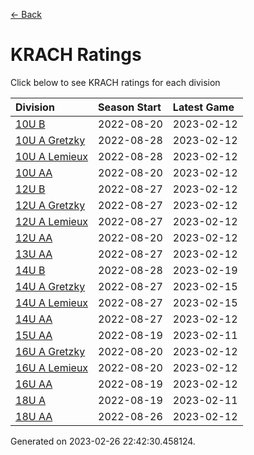 [<- Back](../readme.md)
# KRACH Ratings
Click below to see KRACH ratings for each division

| Division | Season Start | Latest Game |
| :-- | :-- | :-- |
| [10U B](10U-B-ratings.md) | 2022-08-20 | 2023-02-12 |
| [10U A Gretzky](10U-A-Gretzky-ratings.md) | 2022-08-28 | 2023-02-12 |
| [10U A Lemieux](10U-A-Lemieux-ratings.md) | 2022-08-28 | 2023-02-12 |
| [10U AA](10U-AA-ratings.md) | 2022-08-20 | 2023-02-12 |
| [12U B](12U-B-ratings.md) | 2022-08-27 | 2023-02-12 |
| [12U A Gretzky](12U-A-Gretzky-ratings.md) | 2022-08-27 | 2023-02-12 |
| [12U A Lemieux](12U-A-Lemieux-ratings.md) | 2022-08-27 | 2023-02-12 |
| [12U AA](12U-AA-ratings.md) | 2022-08-20 | 2023-02-12 |
| [13U AA](13U-AA-ratings.md) | 2022-08-27 | 2023-02-12 |
| [14U B](14U-B-ratings.md) | 2022-08-28 | 2023-02-19 |
| [14U A Gretzky](14U-A-Gretzky-ratings.md) | 2022-08-27 | 2023-02-15 |
| [14U A Lemieux](14U-A-Lemieux-ratings.md) | 2022-08-27 | 2023-02-15 |
| [14U AA](14U-AA-ratings.md) | 2022-08-27 | 2023-02-12 |
| [15U AA](15U-AA-ratings.md) | 2022-08-19 | 2023-02-11 |
| [16U A Gretzky](16U-A-Gretzky-ratings.md) | 2022-08-20 | 2023-02-12 |
| [16U A Lemieux](16U-A-Lemieux-ratings.md) | 2022-08-20 | 2023-02-12 |
| [16U AA](16U-AA-ratings.md) | 2022-08-19 | 2023-02-12 |
| [18U A](18U-A-ratings.md) | 2022-08-19 | 2023-02-11 |
| [18U AA](18U-AA-ratings.md) | 2022-08-26 | 2023-02-12 |

Generated on 2023-02-26 22:42:30.458124.
